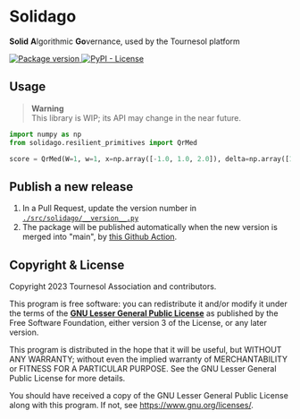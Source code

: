 # Solidago
**Solid** **A**lgorithmic **Go**vernance, used by the Tournesol platform

<a href="https://pypi.org/project/solidago" target="_blank">
    <img src="https://img.shields.io/pypi/v/solidago?color=%2334D058" alt="Package version">
</a>
<a href="#copyright--license">
    <img alt="PyPI - License" src="https://img.shields.io/pypi/l/solidago">
</a>


## Usage

> **Warning**  
> This library is WIP; its API may change in the near future.

```py
import numpy as np
from solidago.resilient_primitives import QrMed

score = QrMed(W=1, w=1, x=np.array([-1.0, 1.0, 2.0]), delta=np.array([1.0, 1.0, 1.0]))
```

## Publish a new release

1. In a Pull Request, update the version number in [`./src/solidago/__version__.py`](./src/solidago/__version__.py)
2. The package will be published automatically when the new version is merged into "main", by [this Github Action](../.github/workflows/solidago-publish.yml).

## Copyright & License

Copyright 2023 Tournesol Association and contributors.

This program is free software: you can redistribute it and/or modify it under the terms of the [**GNU Lesser General Public License**](./LICENSE.LESSER) as published by the Free Software Foundation, either version 3 of the License, or any later version.

This program is distributed in the hope that it will be useful, but WITHOUT ANY WARRANTY; without even the implied warranty of MERCHANTABILITY or FITNESS FOR A PARTICULAR PURPOSE. See the GNU Lesser General Public License for more details.

You should have received a copy of the GNU Lesser General Public License along with this program. If not, see https://www.gnu.org/licenses/.
